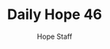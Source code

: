 ---
image: /assets/img/daily-hope-default-artwork.png
title: Daily Hope 46
number: 46
categories:
  - Daily Hope
author: Hope Staff
notes: Daily Hope 46
embed: >-
  <iframe style="border-radius:12px" src="https://open.spotify.com/embed/episode/35ErM0sfYh698SrngvjOmK?utm_source=generator" width="100%" height="152" frameBorder="0" allowfullscreen="" allow="autoplay; clipboard-write; encrypted-media; fullscreen; picture-in-picture" loading="lazy"></iframe>
---